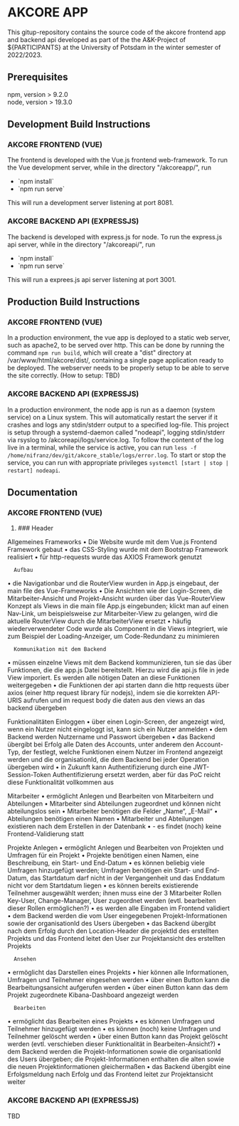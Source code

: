 # AKCORE APP

This gitup-repository contains the source code of the akcore frontend app and backend api developed as part of the the A&K-Project of ${PARTICIPANTS} at the University of Potsdam in the winter semester of 2022/2023.

## Prerequisites

npm, version > 9.2.0  
node, version > 19.3.0  

## Development Build Instructions
### AKCORE FRONTEND (VUE)

The frontend is developed with the Vue.js frontend web-framework. To run the Vue development server, while in the directory "/akcoreapp/", run  
<ul>
    <li>`npm install`</li>
    <li>`npm run serve` </li>
</ul> 

This will run a development server listening at port 8081.

### AKCORE BACKEND API (EXPRESSJS)

The backend is developed with express.js for node. To run the express.js api server, while in the directory "/akcoreapi/", run  
<ul>
    <li>`npm install`</li>
    <li>`npm run serve` </li>
</ul> 

This will run a exprees.js api server listening at port 3001.

## Production Build Instructions
### AKCORE FRONTEND (VUE)
In a production environment, the vue app is deployed to a static web server, such as apache2, to be served over http. This can be done by running the command `npm run build`, which will create a "dist" directory at /var/www/html/akcore/dist/, containing a single page application ready to be deployed. The webserver needs to be properly setup to be able to serve the site correctly. (How to setup: TBD)

### AKCORE BACKEND API (EXPRESSJS)
In a production environment, the node app is run as a daemon (system service) on a Linux system. This will automatically restart the server if it crashes and logs any stdin/stderr output to a specified log-file. This project is setup through a systemd-daemon called "nodeapi", logging stdin/stderr via rsyslog to /akcoreapi/logs/service.log. To follow the content of the log live in a terminal, while the service is active, you can run `less -f /home/nifranz/dev/git/akcore_stable/logs/error.log`. To start or stop the service, you can run with appropriate privileges `systemctl [start | stop | restart] nodeapi`. 
## Documentation

### AKCORE FRONTEND (VUE)
<ol>
    <li>### Header</li>
</ol>
Allgemeines
      Frameworks
•	Die Website wurde mit dem Vue.js Frontend Framework gebaut
•	das CSS-Styling wurde mit dem Bootstrap Framework realisiert
•	für http-requests wurde das AXIOS Framework genutzt

      Aufbau
•	die Navigationbar und die RouterView wurden in App.js eingebaut, der main file des Vue-Frameworks
•	Die Ansichten wie der Login-Screen, die Mitarbeiter-Ansicht und Projekt-Ansicht wurden über das Vue-RouterView Konzept als Views in die main file App.js eingebunden; klickt man auf einen Nav-Link, um beispielsweise zur Mitarbeiter-View zu gelangen, wird die aktuelle RouterView durch die MitarbeiterView ersetzt
•	häufig wiederverwendeter Code wurde als Component in die Views integriert, wie zum Beispiel der Loading-Anzeiger, um Code-Redundanz zu minimieren

      Kommunikation mit dem Backend
•	müssen einzelne Views mit dem Backend kommunizieren, tun sie das über Funktionen, die die app.js Datei bereitstellt. Hierzu wird die api.js file in jede View imporiert. Es werden alle nötigen Daten an diese Funktionen weitergegeben
•	die Funktionen der api starten dann die http requests über axios (einer http request library für nodejs), indem sie die korrekten API-URIS aufrufen und im request body die daten aus den views an das backend übergeben

Funktionalitäten
Einloggen
•	über einen Login-Screen, der angezeigt wird, wenn ein Nutzer nicht eingeloggt ist, kann sich ein Nutzer anmelden
•	dem Backend werden Nutzername und Passwort übergeben
•	das Backend übergibt bei Erfolg alle Daten des Accounts, unter anderem den Account-Typ, der festlegt, welche Funktionen einem Nutzer im Frontend angezeigt werden und die organisationId, die dem Backend bei jeder Operation übergeben wird
•	in Zukunft kann Authentifizierung durch eine JWT-Session-Token Authentifizierung ersetzt werden, aber für das PoC reicht diese Funktionalität vollkommen aus

Mitarbeiter 
•	ermöglicht Anlegen und Bearbeiten von Mitarbeitern und Abteilungen
•	Mitarbeiter sind Abteilungen zugeordnet und können nicht abteilungslos sein
•	Mitarbeiter benötigen die Felder „Name“, „E-Mail“
•	Abteilungen benötigen einen Namen
•	Mitarbeiter und Abteilungen existieren nach dem Erstellen in der Datenbank
•	- es findet (noch) keine Frontend-Validierung statt

Projekte
      Anlegen 
•	ermöglicht Anlegen und Bearbeiten von Projekten und Umfragen für ein Projekt
•	Projekte benötigen einen Namen, eine Beschreibung, ein Start- und End-Datum
•	es können beliebig viele Umfragen hinzugefügt werden; Umfragen benötigen ein Start- und End-Datum, das Startdatum darf nicht in der Vergangenheit und das Enddatum nicht vor dem Startdatum liegen
•	es können bereits existierende Teilnehmer ausgewählt werden; ihnen muss eine der 3 Mitarbeiter Rollen Key-User, Change-Manager, User zugeordnet werden (evtl. bearbeiten dieser Rollen ermöglichen?)
•	es werden alle Eingaben im Frontend validiert
•	dem Backend werden die vom User eingegebenen Projekt-Informationen sowie der organisationId des Users übergeben
•	das Backend übergibt nach dem Erfolg durch den Location-Header die projektId des erstellten Projekts und das Frontend leitet den User zur Projektansicht des erstellten Projekts

      Ansehen 
•	ermöglicht das Darstellen eines Projekts
•	hier können alle Informationen, Umfragen und Teilnehmer eingesehen werden
•	über einen Button kann die Bearbeitungsansicht aufgerufen werden
•	über einen Button kann das dem Projekt zugeordnete Kibana-Dashboard angezeigt werden

      Bearbeiten
•	ermöglicht das Bearbeiten eines Projekts
•	es können Umfragen und Teilnehmer hinzugefügt werden
•	es können (noch) keine Umfragen und Teilnehmer gelöscht werden
•	über einen Button kann das Projekt gelöscht werden (evtl. verschieben dieser Funktionalität in Bearbeiten-Ansicht?)
•	dem Backend werden die Projekt-Informationen sowie die organisationId des Users übergeben; die Projekt-Informationen enthalten die alten sowie die neuen Projektinformationen gleichermaßen
•	das Backend übergibt eine Erfolgsmeldung nach Erfolg und das Frontend leitet zur Projektansicht weiter

### AKCORE BACKEND API (EXPRESSJS)

TBD